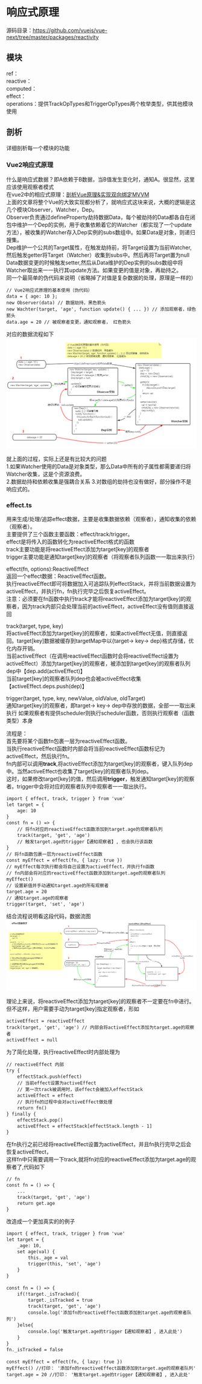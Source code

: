 # 响应式原理
源码目录：https://github.com/vuejs/vue-next/tree/master/packages/reactivity  

## 模块
ref：   
reactive：  
computed：  
effect：  
operations：提供TrackOpTypes和TriggerOpTypes两个枚举类型，供其他模块使用

## 剖析
详细剖析每一个模块的功能  

### Vue2响应式原理
什么是响应式数据？即A依赖于B数据，当B值发生变化时，通知A。很显然，这里应该使用观察者模式    
在vue2中的相应式原理：[剖析Vue原理&实现双向绑定MVVM](https://www.cnblogs.com/chuaWeb/articles/13554465.html)  
上面的文章将整个Vue的大致实现都分析了，就响应式这块来说，大概的逻辑是这几个模块Observer，Watcher，Dep。  
Observer负责通过defineProperty劫持数据Data，每个被劫持的Data都各自在闭包中维护一个Dep的实例，用于收集依赖着它的Watcher（都实现了一个update方法），被收集的Watcher存入Dep实例的subs数组中。如果Data是对象，则递归搜集。  
Dep维护一个公共的Target属性，在触发劫持前，将Target设置为当前Watcher, 然后触发getter将Target（Watcher）收集到subs中。然后再将Target置为null  
Data数据变更的时候触发setter,然后从Data维护的Dep实例的subs数组中将Watcher取出来一一执行其update方法。如果变更的值是对象，再劫持之。  
同一个最简单的伪代码来说明（省略掉了对值是复杂数据的处理，原理是一样的）  
``` 
// Vue2响应式原理的基本使用（伪代码）
data = { age: 10 };
new Observer(data) // 数据劫持，黑色箭头
new Wachter(target, 'age', function update() { ... }) // 添加观察者，绿色箭头
data.age = 20 // 被观察者变更，通知观察者， 红色箭头
```
对应的数据流程如下  
![Vue2响应式原理的基本使用流程](./vue2-observer.png)  

就上面的过程，实际上还是有比较大的问题  
1.如果Watcher使用的Data是对象类型，那么Data中所有的子属性都需要递归将Watcher收集，这是个资源浪费。  
2.数据劫持和依赖收集是强耦合关系
3.对数组的劫持也没有做好，部分操作不是响应式的。  


### effect.ts  
用来生成/处理/追踪effect数据，主要是收集数据依赖（观察者），通知收集的依赖（观察者）。  
主要提供了三个函数主要函数：effect/track/trigger。  
effect是将传入的函数转化为reactiveEffect格式的函数    
track主要功能是将reactiveEffect添加为target[key]的观察者   
trigger主要功能是通知target[key]的观察者（将观察者队列函数一一取出来执行）  
  
effect(fn, options):ReactiveEffect   
返回一个effect数据：ReactiveEffect函数。  
执行reactiveEffect即可将数据加入可追踪队列effectStack，并将当前数据设置为activeEffect，并执行fn，fn执行完毕之后恢复activeEffect。  
注意：必须要在fn函数中执行track才能将reactiveEffect添加为target[key]的观察者，因为track内部只会处理当前的activeEffect，activeEffect没有值则直接返回 
  
   
track(target, type, key)  
将activeEffect添加为target[key]的观察者，如果activeEffect无值，则直接返回。target[key]数据被缓存到targetMap中以{target-> key-> dep}格式存储，优化内存开销。  
当前activeEffect（在调用reactiveEffect函数时会将reactiveEffect设置为activeEffect）添加为target[key]的观察者，被添加到target[key]的观察者队列dep中【dep.add(activeEffect)】   
当前target[key]的观察者队列dep也会被activeEffect收集【activeEffect.deps.push(dep)】  
     
trigger(target, type, key, newValue, oldValue, oldTarget)      
通知target[key]的观察者，即target-> key-> dep中存放的数据，全部一一取出来执行
如果观察者有提供scheduler则执行scheduler函数，否则执行观察者（函数类型）本身    
   
  
流程是：  
首先要将某个函数fn包裹一层为reactiveEffect函数。  
当执行reactiveEffect函数时内部会将当前reactiveEffect函数标记为activeEffect，然后执行fn。  
fn内部可以调用**track**,将activeEffect添加为target[key]的观察者，键入队列dep中。当然activeEffect也收集了target[key]的观察者队列dep。   
这时，如果修改target[key]的值，然后调用**trigger**，触发通知target[key]的观察者。trigger中会将对应的观察者队列中观察者一一取出执行。   
``` 
import { effect, track, trigger } from 'vue'
let target = {
    age: 10
}
const fn = () => {
    // 将fn对应的reactiveEffect函数添加到target.age的观察者队列
    track(target, 'get', 'age')
    // 触发target.age的trigger【通知观察者】, 也会执行该函数
}
// 将fn函数包裹一层为reactiveEffect函数
const myEffect = effect(fn, { lazy: true })
// myEffect每次执行都会将自己设置为activeEffect，并执行fn函数
// fn内部会将对应的reactiveEffect函数添加到target.age的观察者队列
myEffect()
// 设置新值并手动通知target.age的所有观察者
target.age = 20
// 通知target.age的观察者
trigger(target, 'set', 'age')
``` 
结合流程说明看这段代码，数据流图
![effect简单例子的数据流图](./effect.png)  
  
理论上来说，将reactiveEffect添加为target[key]的观察者不一定要在fn中进行。但不这样，用户需要手动为target[key]指定观察者，形如  
```
activeEffect = reactiveEffect
track(target, 'get', 'age') // 内部会将activeEffect添加为target.age的观察者
activeEffect = null
```
为了简化处理，执行reactiveEffect时内部处理为  
```
// reactiveEffect 内部
try {
    effectStack.push(effect)
    // 当前effect设置为activeEffect
    // 第一次track被调用时，该effect会被加入effectStack
    activeEffect = effect
    // 执行fn的过程中会对activeEffect做处理
    return fn()
} finally {
    effectStack.pop()
    activeEffect = effectStack[effectStack.length - 1]
} 
```
在fn执行之前已经将reactiveEffect设置为activeEffect，并且fn执行完毕之后会恢复activeEffect，  
这样fn中只需要调用一下track,就将fn对应的reactiveEffect添加为target.age的观察者了,代码如下    
``` 
// fn
const fn = () => {
    ...
    track(target, 'get', 'age')
    return get.age
}
```
  
改造成一个更加真实的的例子
``` 
import { effect, track, trigger } from 'vue'
let target = {
    _age: 10,
    set age(val) {
        this._age = val
        trigger(this, 'set', 'age')
    }
}

const fn = () => {
    if(!target._isTracked){
        target._isTracked = true
        track(target, 'get', 'age')
        console.log('添加fn的reactiveEffect函数添加到target.age的观察者队列')
    }else{
        console.log('触发target.age的trigger【通知观察者】, 进入此处')
    }
}
fn._isTracked = false

const myEffect = effect(fn, { lazy: true })
myEffect() //打印： '添加fn的reactiveEffect函数添加到target.age的观察者队列'
target.age = 20 //打印： '触发target.age的trigger【通知观察者】, 进入此处'
```  
  
